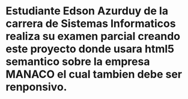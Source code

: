 # Estudiante Edson Azurduy de la carrera de Sistemas Informaticos realiza su examen parcial creando este proyecto donde usara html5 semantico sobre la empresa MANACO el cual tambien debe ser renponsivo.